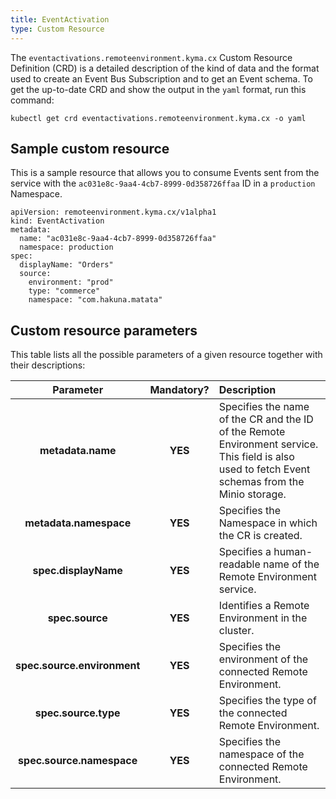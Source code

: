 ```yaml
---
title: EventActivation
type: Custom Resource
---
```


The `eventactivations.remoteenvironment.kyma.cx` Custom Resource Definition (CRD) is a detailed description of the kind of data and the format used to create an Event Bus Subscription and to get an Event schema. To get the up-to-date CRD and show the output in the `yaml` format, run this command:

```
kubectl get crd eventactivations.remoteenvironment.kyma.cx -o yaml
```

## Sample custom resource

This is a sample resource that allows you to consume Events sent from the service with the `ac031e8c-9aa4-4cb7-8999-0d358726ffaa` ID in a `production` Namespace.

```
apiVersion: remoteenvironment.kyma.cx/v1alpha1
kind: EventActivation
metadata:
  name: "ac031e8c-9aa4-4cb7-8999-0d358726ffaa"
  namespace: production
spec:
  displayName: "Orders"
  source:
    environment: "prod"
    type: "commerce"
    namespace: "com.hakuna.matata"
```

## Custom resource parameters

This table lists all the possible parameters of a given resource together with their descriptions:


| Parameter   |      Mandatory?      |  Description |
|:----------:|:-------------:|:------|
| **metadata.name** |    **YES**   | Specifies the name of the CR and the ID of the Remote Environment service. This field is also used to fetch Event schemas from the Minio storage.  |
| **metadata.namespace** |    **YES**   | Specifies the Namespace in which the CR is created. |
| **spec.displayName** |    **YES**   | Specifies a human-readable name of the Remote Environment service. |
| **spec.source** |    **YES**   | Identifies a Remote Environment in the cluster. |
| **spec.source.environment** |    **YES**   | Specifies the environment of the connected Remote Environment. |
| **spec.source.type** |    **YES**   | Specifies the type of the connected Remote Environment. |
| **spec.source.namespace** |    **YES**   | Specifies the namespace of the connected Remote Environment. |
